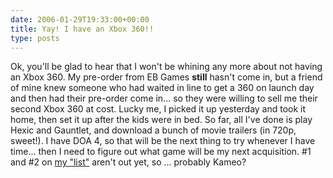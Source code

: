 ```yaml
---
date: 2006-01-29T19:33:00+00:00
title: Yay! I have an Xbox 360!!
type: posts
---
```

Ok, you'll be glad to hear that I won't be whining any more about not having an Xbox 360. My pre-order from EB Games **still** hasn't come in, but a friend of mine knew someone who had waited in line to get a 360 on launch day and then had their pre-order come in... so they were willing to sell me their second Xbox 360 at cost. Lucky me, I picked it up yesterday and took it home, then set it up after the kids were in bed. So far, all I've done is play Hexic and Gauntlet, and download a bunch of movie trailers (in 720p, sweet!). I have DOA 4, so that will be the next thing to try whenever I have time... then I need to figure out what game will be my next acquisition. #1 and #2 on [my "list"](http://blogs.duncanmackenzie.net/duncanma/archive/2005/11/05/3206.aspx) aren't out yet, so ... probably Kameo?
